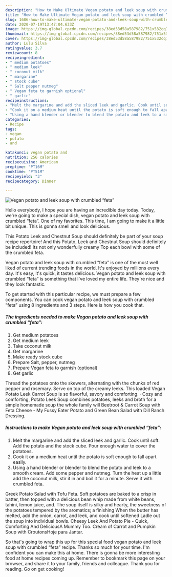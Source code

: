 ```yaml
---
description: "How to Make Ultimate Vegan potato and leek soup with crumbled “feta”"
title: "How to Make Ultimate Vegan potato and leek soup with crumbled “feta”"
slug: 1686-how-to-make-ultimate-vegan-potato-and-leek-soup-with-crumbled-feta
date: 2020-07-19T13:47:04.633Z
image: https://img-global.cpcdn.com/recipes/38ed53d58a587982/751x532cq70/vegan-potato-and-leek-soup-with-crumbled-feta-recipe-main-photo.jpg
thumbnail: https://img-global.cpcdn.com/recipes/38ed53d58a587982/751x532cq70/vegan-potato-and-leek-soup-with-crumbled-feta-recipe-main-photo.jpg
cover: https://img-global.cpcdn.com/recipes/38ed53d58a587982/751x532cq70/vegan-potato-and-leek-soup-with-crumbled-feta-recipe-main-photo.jpg
author: Lulu Silva
ratingvalue: 3.7
reviewcount: 8
recipeingredient:
- " medium potatoes"
- " medium leek"
- " coconut milk"
- " margarine"
- " stock cube"
- " Salt pepper nutmeg"
- " Vegan feta to garnish optional"
- " garlic"
recipeinstructions:
- "Melt the margarine and add the sliced leek and garlic. Cook until soft. Add the potato and the stock cube. Pour enough water to cover the potatoes."
- "Cook it on a medium heat until the potato is soft enough to fall apart easily."
- "Using a hand blender or blender to blend the potato and leek to a smooth cream. Add some pepper and nutmeg. Turn the heat up a little add the coconut milk, stir it in and boil it for a minute. Serve it with crumbled feta."
categories:
- Recipe
tags:
- vegan
- potato
- and

katakunci: vegan potato and 
nutrition: 256 calories
recipecuisine: American
preptime: "PT16M"
cooktime: "PT51M"
recipeyield: "3"
recipecategory: Dinner

---
```



![Vegan potato and leek soup with crumbled “feta”](https://img-global.cpcdn.com/recipes/38ed53d58a587982/751x532cq70/vegan-potato-and-leek-soup-with-crumbled-feta-recipe-main-photo.jpg)

Hello everybody, I hope you are having an incredible day today. Today, we're going to make a special dish, vegan potato and leek soup with crumbled “feta”. One of my favorites. This time, I am going to make it a little bit unique. This is gonna smell and look delicious.

This Potato Leek and Chestnut Soup should definitely be part of your soup recipe repertoire! And this Potato, Leek and Chestnut Soup should definitely be included! Its not only wonderfully creamy Top each bowl with some of the crumbled feta.

Vegan potato and leek soup with crumbled “feta” is one of the most well liked of current trending foods in the world. It's enjoyed by millions every day. It's easy, it's quick, it tastes delicious. Vegan potato and leek soup with crumbled “feta” is something that I've loved my entire life. They're nice and they look fantastic.


To get started with this particular recipe, we must prepare a few components. You can cook vegan potato and leek soup with crumbled “feta” using 8 ingredients and 3 steps. Here is how you cook that.

<!--inarticleads1-->

##### The ingredients needed to make Vegan potato and leek soup with crumbled “feta”:

1. Get  medium potatoes
1. Get  medium leek
1. Take  coconut milk
1. Get  margarine
1. Make ready  stock cube
1. Prepare  Salt, pepper, nutmeg
1. Prepare  Vegan feta to garnish (optional)
1. Get  garlic


Thread the potatoes onto the skewers, alternating with the chunks of red pepper and rosemary. Serve on top of the creamy leeks. This loaded Vegan Potato Leek Carrot Soup is so flavorful, savory and comforting. · Cozy and comforting, Potato Leek Soup combines potatoes, leeks and broth for a simple homemade soup the whole family will Beetroot &amp; Carrot Soup with Feta Cheese - My Fussy Eater Potato and Green Bean Salad with Dill Ranch Dressing. 

<!--inarticleads2-->

##### Instructions to make Vegan potato and leek soup with crumbled “feta”:

1. Melt the margarine and add the sliced leek and garlic. Cook until soft. Add the potato and the stock cube. Pour enough water to cover the potatoes.
1. Cook it on a medium heat until the potato is soft enough to fall apart easily.
1. Using a hand blender or blender to blend the potato and leek to a smooth cream. Add some pepper and nutmeg. Turn the heat up a little add the coconut milk, stir it in and boil it for a minute. Serve it with crumbled feta.


Greek Potato Salad with Tofu Feta. Soft potatoes are baked to a crisp in batter, then topped with a delicious bean whip made from white beans, tahini, lemon juice, and. The soup itself is silky and hearty, the sweetness of the potatoes tempered by the aromatics; a finishing When the butter has melted, add the onion, carrot, and leek, and cook until softened Ladle out the soup into individual bowls. Cheesy Leek And Potato Pie - Quick, Comforting And DeliciousA Mummy Too. Cream of Carrot and Pumpkin Soup with CroutonsHoje para Jantar. 

So that's going to wrap this up for this special food vegan potato and leek soup with crumbled “feta” recipe. Thanks so much for your time. I'm confident you can make this at home. There is gonna be more interesting food at home recipes coming up. Remember to bookmark this page on your browser, and share it to your family, friends and colleague. Thank you for reading. Go on get cooking!
